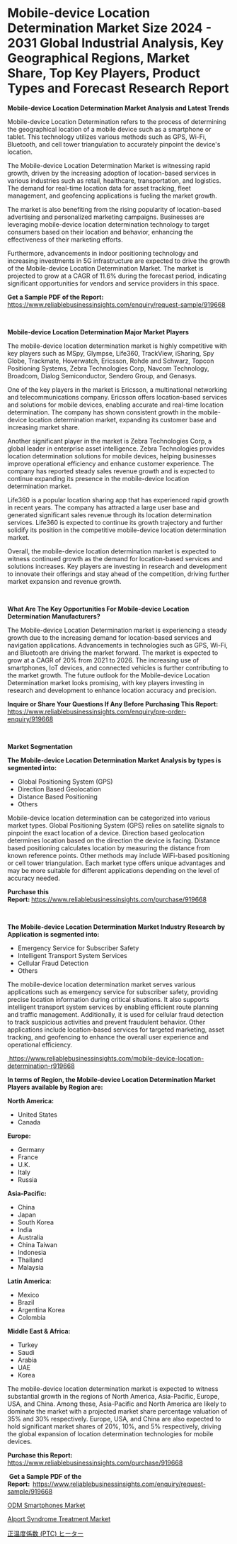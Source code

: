 <p><h1>Mobile-device Location Determination Market Size 2024 - 2031 Global Industrial Analysis, Key Geographical Regions, Market Share, Top Key Players, Product Types and Forecast Research Report</h1></p><p><strong>Mobile-device Location Determination Market Analysis and Latest Trends</strong></p>
<p><p>Mobile-device Location Determination refers to the process of determining the geographical location of a mobile device such as a smartphone or tablet. This technology utilizes various methods such as GPS, Wi-Fi, Bluetooth, and cell tower triangulation to accurately pinpoint the device's location.</p><p>The Mobile-device Location Determination Market is witnessing rapid growth, driven by the increasing adoption of location-based services in various industries such as retail, healthcare, transportation, and logistics. The demand for real-time location data for asset tracking, fleet management, and geofencing applications is fueling the market growth.</p><p>The market is also benefiting from the rising popularity of location-based advertising and personalized marketing campaigns. Businesses are leveraging mobile-device location determination technology to target consumers based on their location and behavior, enhancing the effectiveness of their marketing efforts.</p><p>Furthermore, advancements in indoor positioning technology and increasing investments in 5G infrastructure are expected to drive the growth of the Mobile-device Location Determination Market. The market is projected to grow at a CAGR of 11.6% during the forecast period, indicating significant opportunities for vendors and service providers in this space.</p></p>
<p><strong>Get a Sample PDF of the Report:&nbsp;</strong> <a href="https://www.reliablebusinessinsights.com/enquiry/request-sample/919668">https://www.reliablebusinessinsights.com/enquiry/request-sample/919668</a></p>
<p>&nbsp;</p>
<p><strong>Mobile-device Location Determination Major Market Players</strong></p>
<p><p>The mobile-device location determination market is highly competitive with key players such as MSpy, Glympse, Life360, TrackView, iSharing, Spy Globe, Trackmate, Hoverwatch, Ericsson, Rohde and Schwarz, Topcon Positioning Systems, Zebra Technologies Corp, Navcom Technology, Broadcom, Dialog Semiconductor, Sendero Group, and Genasys.</p><p>One of the key players in the market is Ericsson, a multinational networking and telecommunications company. Ericsson offers location-based services and solutions for mobile devices, enabling accurate and real-time location determination. The company has shown consistent growth in the mobile-device location determination market, expanding its customer base and increasing market share.</p><p>Another significant player in the market is Zebra Technologies Corp, a global leader in enterprise asset intelligence. Zebra Technologies provides location determination solutions for mobile devices, helping businesses improve operational efficiency and enhance customer experience. The company has reported steady sales revenue growth and is expected to continue expanding its presence in the mobile-device location determination market.</p><p>Life360 is a popular location sharing app that has experienced rapid growth in recent years. The company has attracted a large user base and generated significant sales revenue through its location determination services. Life360 is expected to continue its growth trajectory and further solidify its position in the competitive mobile-device location determination market.</p><p>Overall, the mobile-device location determination market is expected to witness continued growth as the demand for location-based services and solutions increases. Key players are investing in research and development to innovate their offerings and stay ahead of the competition, driving further market expansion and revenue growth.</p></p>
<p>&nbsp;</p>
<p><strong>What Are The Key Opportunities For Mobile-device Location Determination Manufacturers?</strong></p>
<p><p>The Mobile-device Location Determination market is experiencing a steady growth due to the increasing demand for location-based services and navigation applications. Advancements in technologies such as GPS, Wi-Fi, and Bluetooth are driving the market forward. The market is expected to grow at a CAGR of 20% from 2021 to 2026. The increasing use of smartphones, IoT devices, and connected vehicles is further contributing to the market growth. The future outlook for the Mobile-device Location Determination market looks promising, with key players investing in research and development to enhance location accuracy and precision.</p></p>
<p><strong>Inquire or Share Your Questions If Any Before Purchasing This Report:</strong> <a href="https://www.reliablebusinessinsights.com/enquiry/pre-order-enquiry/919668">https://www.reliablebusinessinsights.com/enquiry/pre-order-enquiry/919668</a></p>
<p>&nbsp;</p>
<p><strong>Market Segmentation</strong></p>
<p><strong>The Mobile-device Location Determination Market Analysis by types is segmented into:</strong></p>
<p><ul><li>Global Positioning System (GPS)</li><li>Direction Based Geolocation</li><li>Distance Based Positioning</li><li>Others</li></ul></p>
<p><p>Mobile-device location determination can be categorized into various market types. Global Positioning System (GPS) relies on satellite signals to pinpoint the exact location of a device. Direction based geolocation determines location based on the direction the device is facing. Distance based positioning calculates location by measuring the distance from known reference points. Other methods may include WiFi-based positioning or cell tower triangulation. Each market type offers unique advantages and may be more suitable for different applications depending on the level of accuracy needed.</p></p>
<p><strong>Purchase this Report:&nbsp;</strong><a href="https://www.reliablebusinessinsights.com/purchase/919668">https://www.reliablebusinessinsights.com/purchase/919668</a></p>
<p>&nbsp;</p>
<p><strong>The Mobile-device Location Determination Market Industry Research by Application is segmented into:</strong></p>
<p><ul><li>Emergency Service for Subscriber Safety</li><li>Intelligent Transport System Services</li><li>Cellular Fraud Detection</li><li>Others</li></ul></p>
<p><p>The mobile-device location determination market serves various applications such as emergency service for subscriber safety, providing precise location information during critical situations. It also supports intelligent transport system services by enabling efficient route planning and traffic management. Additionally, it is used for cellular fraud detection to track suspicious activities and prevent fraudulent behavior. Other applications include location-based services for targeted marketing, asset tracking, and geofencing to enhance the overall user experience and operational efficiency.</p></p>
<p><a href="https://www.reliablebusinessinsights.com/mobile-device-location-determination-r919668">&nbsp;https://www.reliablebusinessinsights.com/mobile-device-location-determination-r919668</a></p>
<p><strong>In terms of Region, the Mobile-device Location Determination Market Players available by Region are:</strong></p>
<p>
    <p> <strong> North America: </strong>
        <ul>
            <li>United States</li>
            <li>Canada</li>
        </ul>
        </p> 
    <p> <strong> Europe: </strong>
        <ul>
            <li>Germany</li>
            <li>France</li>
            <li>U.K.</li>
            <li>Italy</li>
            <li>Russia</li>
        </ul>
        </p> 
    <p> <strong> Asia-Pacific: </strong>
        <ul>
            <li>China</li>
            <li>Japan</li>
            <li>South Korea</li>
            <li>India</li>
            <li>Australia</li>
            <li>China Taiwan</li>
            <li>Indonesia</li>
            <li>Thailand</li>
            <li>Malaysia</li>
        </ul>
        </p> 
    <p> <strong> Latin America: </strong>
        <ul>
            <li>Mexico</li>
            <li>Brazil</li>
            <li>Argentina Korea</li>
            <li>Colombia</li>
        </ul>
        </p> 
    <p> <strong> Middle East & Africa: </strong>
        <ul>
            <li>Turkey</li>
            <li>Saudi</li>
            <li>Arabia</li>
            <li>UAE</li>
            <li>Korea</li>
        </ul>
    </p>
    </p>
<p><p>The mobile-device location determination market is expected to witness substantial growth in the regions of North America, Asia-Pacific, Europe, USA, and China. Among these, Asia-Pacific and North America are likely to dominate the market with a projected market share percentage valuation of 35% and 30% respectively. Europe, USA, and China are also expected to hold significant market shares of 20%, 10%, and 5% respectively, driving the global expansion of location determination technologies for mobile devices.</p></p>
<p><strong>Purchase this Report: </strong><a href="https://www.reliablebusinessinsights.com/purchase/919668">https://www.reliablebusinessinsights.com/purchase/919668</a></p>
<p>&nbsp;<strong>Get a Sample PDF of the Report:&nbsp;&nbsp;</strong><a href="https://www.reliablebusinessinsights.com/enquiry/request-sample/919668">https://www.reliablebusinessinsights.com/enquiry/request-sample/919668</a></p>
<p><strong></strong></p>
<p><p><a href="https://github.com/gladysalidde/Market-Research-Report-List-2/blob/main/odm-smartphones-market.md">ODM Smartphones Market</a></p><p><a href="https://github.com/labibmmn112/Market-Research-Report-List-1/blob/main/alport-syndrome-treatment-market.md">Alport Syndrome Treatment Market</a></p><p><a href="https://github.com/FredaJerde/Market-Research-Report-List-1/blob/main/2281123181915.md">正温度係数 (PTC) ヒーター</a></p></p>